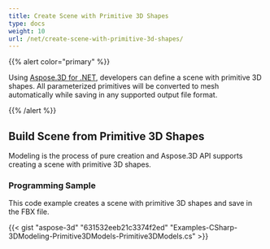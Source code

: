```yaml
---
title: Create Scene with Primitive 3D Shapes
type: docs
weight: 10
url: /net/create-scene-with-primitive-3d-shapes/
---
```


{{% alert color="primary" %}}

Using [Aspose.3D for .NET](https://products.aspose.com/3d/net/), developers can define a scene with primitive 3D shapes. All parameterized primitives will be converted to mesh automatically while saving in any supported output file format.

{{% /alert %}}
## **Build Scene from Primitive 3D Shapes**
Modeling is the process of pure creation and Aspose.3D API supports creating a scene with primitive 3D shapes.
### **Programming Sample**
This code example creates a scene with primitive 3D shapes and save in the FBX file.

{{< gist "aspose-3d" "631532eeb21c3374f2ed" "Examples-CSharp-3DModeling-Primitive3DModels-Primitive3DModels.cs" >}}
